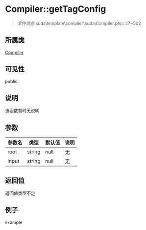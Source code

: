 # Compiler::getTagConfig

> *文件信息* suda\template\compiler\suda\Compiler.php: 27~502
## 所属类 

[Compiler](../Compiler.md)

## 可见性

  public  
## 说明

该函数暂时无说明

## 参数

 
| 参数名 | 类型 | 默认值 | 说明 |
|--------|-----|-------|-------|
 | root |  string | null | 无 |
 | input |  string | null | 无 |
## 返回值
返回值类型不定
## 例子

example
